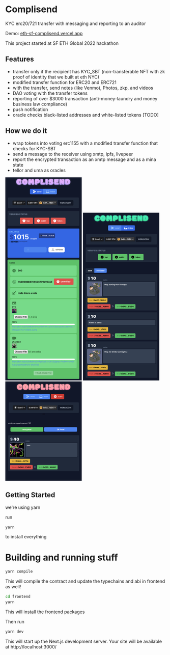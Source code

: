 # Complisend

KYC erc20/721 transfer with messaging and reporting to an auditor

Demo: [eth-sf-complisend.vercel.app
](https://eth-sf-complisend.vercel.app/)

This project started at SF ETH Global 2022 hackathon 

## Features

- transfer only if the recipient has KYC_SBT (non-transferable NFT with zk proof of identity that we built at eth NYC)
- modified transfer function for ERC20 and ERC721
- with the transfer, send notes (like Venmo), Photos, zkp, and videos
- DAO voting with the transfer tokens
- reporting of over $3000 transaction (anti-money-laundry and money business law compliance)
- push notification
- oracle checks black-listed addresses and white-listed tokens [TODO]

## How we do it

- wrap tokens into voting erc1155 with a modified transfer function that checks for KYC-SBT
- send a message to the receiver using xmtp, ipfs, livepeer
- report the encrypted transaction as an xmtp message and as a mina state
- tellor and uma as oracles

<span>
<img src="https://github.com/devlyn37/eth-sf-complisend/raw/main/screenshots/Screen_Shot_2022-11-06_at_11.13.16_AM.png" width="240">
<img src="https://github.com/devlyn37/eth-sf-complisend/raw/main/screenshots/Screen_Shot_2022-11-06_at_11.14.29_AM.png" width="240">
<img src="https://github.com/devlyn37/eth-sf-complisend/raw/main/screenshots/Screen_Shot_2022-11-06_at_11.15.38_AM.png" width="240">
</span>

## Getting Started

we're using yarn

run

```bash
yarn
```

to install everything

# Building and running stuff

```bash
yarn compile
```

This will compile the contract and update the typechains and abi in frontend as well!

```bash
cd frontend
yarn
```

This will install the frontend packages

Then run 

```bash
yarn dev
```

This will start up the Next.js development server. Your site will be available at http://localhost:3000/
